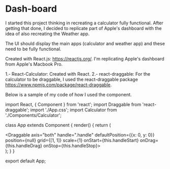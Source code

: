 # Dash-board

I started this project thinking in recreating a calculator fully functional. After getting that done, I decided to replicate part of Apple's dashboard with the idea of also recreating the Weather app. 

The UI should display the main apps (calculator and weather app) and these need to be fully functional.

Created with React.js: https://reactjs.org/.
I'm replicating Apple's dashboard from Apple's Macbook Pro.

1.- React-Calculator: Created with React.
2.- react-draggable: For the calculator to be draggable, I used the react-draggable package https://www.npmjs.com/package/react-draggable. 

Below is a sample of my code of how I used the <Draggable> component.
    
import React, { Component } from 'react';
import Draggable from 'react-draggable';
import './App.css';
import Calculator from './Components/Calculator';

class App extends Component {
  render() {
    return (
      <div className="App">
        <Draggable
          axis="both"
          handle=".handle"
          defaultPosition={{x: 0, y: 0}}
          position={null}
          grid={[1, 1]}
          scale={1}
          onStart={this.handleStart}
          onDrag={this.handleDrag}
          onStop={this.handleStop}>
          <div className="handle">
            <Calculator/>
          </div>
        </Draggable>
      </div>
    );
  }
}

export default App;

